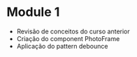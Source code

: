 # Module 1
- Revisão de conceitos do curso anterior
- Criação do component PhotoFrame
- Aplicação do pattern debounce

